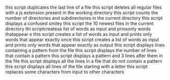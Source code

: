 this script duplicates the last line of a file
this script deletes all regular files with a js extension present in the working directory
this script counts the number of directories and subdirectories in the current directory
this script displays a confused smiley
this script the 10 newest files in the current directory
thi scriptcreatesa list of words as input and prinsonly words thatappear e
this script creates a list of words as input and prints only words that appear exactly once
this script creates a list of words as input and prints only words that appear exactly as output
this script displays lines containing a pattern from the file
this script displays the number of lines that contain a pattern
this script displays a pattern and 3 lines after them in the file
this script displays all the lines in a file that do not contain a pattern
this script displays all lines of the file starting with a letter
this script replaces some characters from input to other characters
